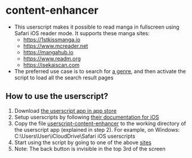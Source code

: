 # content-enhancer
- This userscript makes it possible to read manga in fullscreen using Safari iOS reader mode. It supports these manga sites:
  * https://1stkissmanga.io
  * https://www.mcreader.net
  * https://mangahub.io
  * https://www.readm.org
  * https://isekaiscan.com
- The preferred use case is to search for [a genre](https://mangahub.io/search?q=&order=LATEST&genre=action), and then activate the script to load all the search result pages

## How to use the userscript?
1. Download [the userscript app in app store](https://apps.apple.com/us/app/userscripts/id1463298887)
2. Setup userscripts by following [their documentation for iOS](https://github.com/quoid/userscripts#usage)
3. Copy the file [userscript-content-enhancer](./userscript-content-enhancer.js) to the working directory of the userscript app (explained in step 2). For example, on Windows: C:\Users\User\iCloudDrive\Safari iOS userscripts
4. Start using the script by going to one of the above [sites](https://mangahub.io/search?q=&order=LATEST&genre=action)
5. Note: The back button is invisible in the top 3rd of the screen
